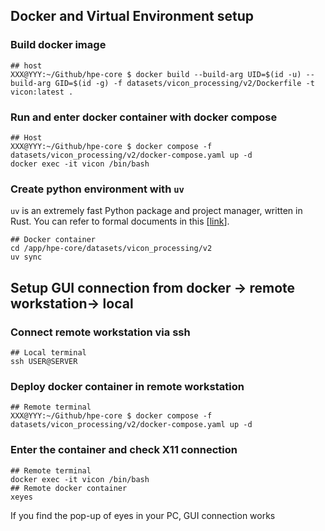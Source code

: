## Docker and Virtual Environment setup
### Build docker image
```
## host
XXX@YYY:~/Github/hpe-core $ docker build --build-arg UID=$(id -u) --build-arg GID=$(id -g) -f datasets/vicon_processing/v2/Dockerfile -t vicon:latest .
```
### Run and enter docker container with docker compose
```
## Host
XXX@YYY:~/Github/hpe-core $ docker compose -f datasets/vicon_processing/v2/docker-compose.yaml up -d
docker exec -it vicon /bin/bash
```

### Create python environment with `uv`
`uv` is an extremely fast Python package and project manager, written in Rust. You can refer to formal documents in this [[link](https://docs.astral.sh/uv/getting-started/installation/)]. <br>
```
## Docker container
cd /app/hpe-core/datasets/vicon_processing/v2
uv sync
```

## Setup GUI connection from docker -> remote workstation-> local
### Connect remote workstation via ssh
```
## Local terminal
ssh USER@SERVER
```
### Deploy docker container in remote workstation
```
## Remote terminal
XXX@YYY:~/Github/hpe-core $ docker compose -f datasets/vicon_processing/v2/docker-compose.yaml up -d
```
### Enter the container and check X11 connection
```
## Remote terminal
docker exec -it vicon /bin/bash
## Remote docker container
xeyes
```
If you find the pop-up of eyes in your PC, GUI connection works